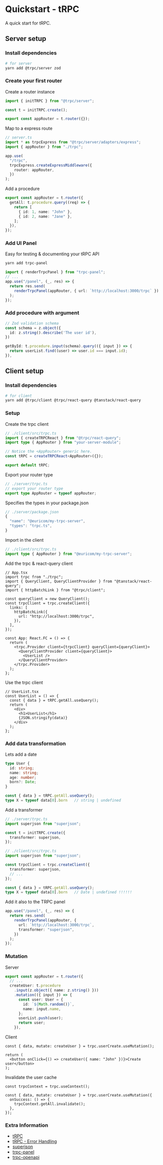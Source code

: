 # Quickstart - tRPC

A quick start for tRPC.

## Server setup

### Install dependencies

```bash
# for server
yarn add @trpc/server zod
```

### Create your first router

Create a router instance

```ts
import { initTRPC } from "@trpc/server";

const t = initTRPC.create();

export const appRouter = t.router({});
```

Map to a express route

```ts
// server.ts
import * as trpcExpress from "@trpc/server/adapters/express";
import { appRouter } from "./trpc";

app.use(
  "/trpc",
  trpcExpress.createExpressMiddleware({
    router: appRouter,
  })
);
```

Add a procedure

```ts
export const appRouter = t.router({
  getAll: t.procedure.query((req) => {
    return [
      { id: 1, name: "John" },
      { id: 2, name: "Jane" },
    ];
  }),
});
```

### Add UI Panel

Easy for testing & documenting your tRPC API

```bash
yarn add trpc-panel
```

```ts
import { renderTrpcPanel } from "trpc-panel";
// ...
app.use("/panel", (_, res) => {
  return res.send(
    renderTrpcPanel(appRouter, { url: `http://localhost:3000/trpc` })
  );
});
```

### Add procedure with argument

```ts
// Zod validation schema
const schema = z.object({
  id: z.string().describe('The user id'),
})

getById: t.procedure.input(schema).query(({ input }) => {
  return userList.find((user) => user.id === input.id);
}),
```

## Client setup

### Install dependencies

```bash
# for client
yarn add @trpc/client @trpc/react-query @tanstack/react-query
```

### Setup

Create the trpc client

```ts
// ./client/src/trpc.ts
import { createTRPCReact } from "@trpc/react-query";
import type { AppRouter } from "your-server-module";

// Notice the <AppRouter> generic here.
const tRPC = createTRPCReact<AppRouter>({});

export default tRPC;
```

Export your router type

```ts
// ./server/trpc.ts
// export your router type
export type AppRouter = typeof appRouter;
```

Specifies the types in your package.json

```js
// ./server/package.json
{
  "name": "@euricom/my-trpc-server",
  "types": "trpc.ts",
}
```

Import in the client

```ts
// ./client/src/trpc.ts
import type { AppRouter } from "@euricom/my-trpc-server";
```

Add the trpc & react-query client

```tsx
// App.tsx
import trpc from "./trpc";
import { QueryClient, QueryClientProvider } from "@tanstack/react-query";
import { httpBatchLink } from "@trpc/client";

const queryClient = new QueryClient();
const trpcClient = trpc.createClient({
  links: [
    httpBatchLink({
      url: "http://localhost:3000/trpc",
    }),
  ],
});

const App: React.FC = () => {
  return (
    <trpc.Provider client={trpcClient} queryClient={queryClient}>
      <QueryClientProvider client={queryClient}>
        <UserList />
      </QueryClientProvider>
    </trpc.Provider>
  );
};
```

Use the trpc client

```tsx
// UserList.tsx
const UserList = () => {
  const { data } = tRPC.getAll.useQuery();
  return (
    <div>
      <h1>UserList</h1>
      {JSON.stringify(data)}
    </div>
  );
};
```

### Add data transformation

Lets add a date

```ts
type User {
  id: string;
  name: string;
  age: number;
  born?: Date;
}
```

```ts
const { data } = tRPC.getAll.useQuery();
type X = typeof data[0].born   // string | undefined
```

Add a transformer

```ts
// ./server/trpc.ts
import superjson from "superjson";

const t = initTRPC.create({
  transformer: superjson,
});
```

```ts
// ./client/src/trpc.ts
import superjson from "superjson";

const trpcClient = trpc.createClient({
  transformer: superjson,
  // ...
});
```

```ts
const { data } = tRPC.getAll.useQuery();
type X = typeof data[0].born   // Date | undefined !!!!!!
```

Add it also to the TRPC panel

```ts
app.use("/panel", (_, res) => {
  return res.send(
    renderTrpcPanel(appRouter, {
      url: `http://localhost:3000/trpc`,
      transformer: "superjson",
    })
  );
});
```

### Mutation

Server

```ts
export const appRouter = t.router({
  // ...
  createUser: t.procedure
    .input(z.object({ name: z.string() }))
    .mutation(({ input }) => {
      const user: User = {
        id: `${Math.random()}`,
        name: input.name,
      };
      userList.push(user);
      return user;
    }),
```

Client

```tsx
const { data, mutate: createUser } = trpc.userCreate.useMutation();

return (
  <button onClick={() => createUser({ name: "John" })}>Create user</button>
);
```

Invalidate the user cache

```tsx
const trpcContext = trpc.useContext();

const { data, mutate: createUser } = trpc.userCreate.useMutation({
  onSuccess: () => {
    trpcContext.getAll.invalidate();
  },
});
```

### Extra Information

- [tRPC](https://trpc.io/)
- [tRPC - Error Handling](https://trpc.io/docs/server/error-handling)
- [superjson](https://github.com/blitz-js/superjson)
- [trpc-panel](https://github.com/iway1/trpc-panel)
- [trpc-openapi](https://www.npmjs.com/package/trpc-openapi)
